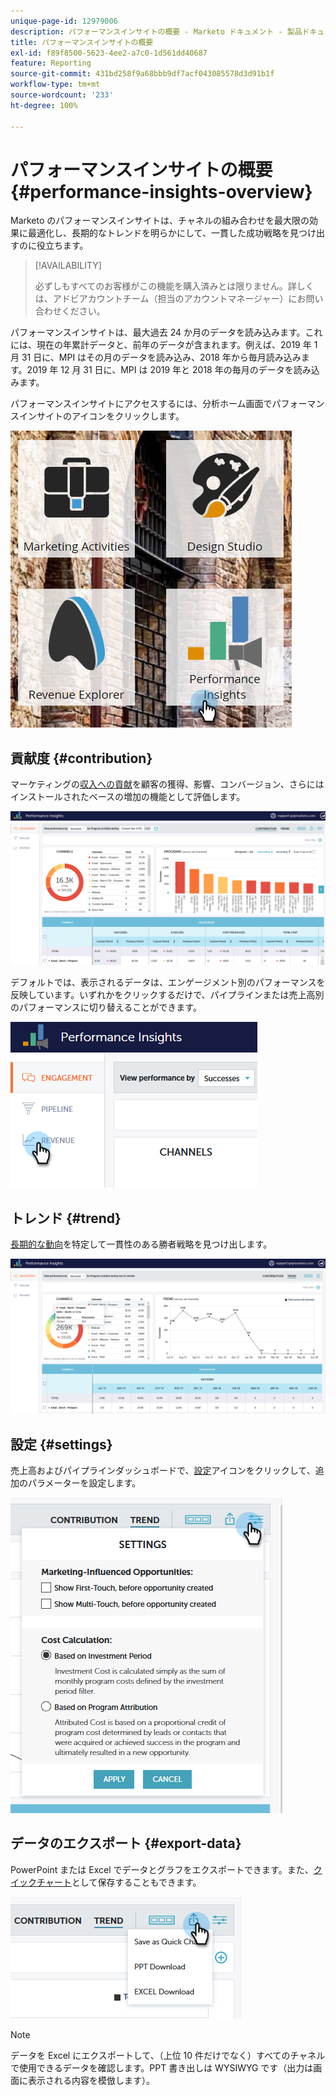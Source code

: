 ```yaml
---
unique-page-id: 12979006
description: パフォーマンスインサイトの概要 - Marketo ドキュメント - 製品ドキュメント
title: パフォーマンスインサイトの概要
exl-id: f89f8500-5623-4ee2-a7c0-1d561dd40687
feature: Reporting
source-git-commit: 431bd258f9a68bbb9df7acf043085578d3d91b1f
workflow-type: tm+mt
source-wordcount: '233'
ht-degree: 100%

---
```


# パフォーマンスインサイトの概要 {#performance-insights-overview}

Marketo のパフォーマンスインサイトは、チャネルの組み合わせを最大限の効果に最適化し、長期的なトレンドを明らかにして、一貫した成功戦略を見つけ出すのに役立ちます。

>[!AVAILABILITY]
>
>必ずしもすべてのお客様がこの機能を購入済みとは限りません。詳しくは、アドビアカウントチーム（担当のアカウントマネージャー）にお問い合わせください。

パフォーマンスインサイトは、最大過去 24 か月のデータを読み込みます。これには、現在の年累計データと、前年のデータが含まれます。例えば、2019 年 1 月 31 日に、MPI はその月のデータを読み込み、2018 年から毎月読み込みます。2019 年 12 月 31 日に、MPI は 2019 年と 2018 年の毎月のデータを読み込みます。

パフォーマンスインサイトにアクセスするには、分析ホーム画面でパフォーマンスインサイトのアイコンをクリックします。

![](assets/one.png)

## 貢献度 {#contribution}

マーケティングの[収入への貢献](/help/marketo/product-docs/reporting/performance-insights/performance-insights-contribution-overview.md)を顧客の獲得、影響、コンバージョン、さらにはインストールされたベースの増加の機能として評価します。

![](assets/two.png)

デフォルトでは、表示されるデータは、エンゲージメント別のパフォーマンスを反映しています。いずれかをクリックするだけで、パイプラインまたは売上高別のパフォーマンスに切り替えることができます。

![](assets/3.png)

## トレンド {#trend}

[長期的な動向](/help/marketo/product-docs/reporting/performance-insights/performance-insights-trend-overview.md)を特定して一貫性のある勝者戦略を見つけ出します。

![](assets/4.png)

## 設定 {#settings}

売上高およびパイプラインダッシュボードで、[設定](/help/marketo/product-docs/reporting/performance-insights/performance-insights-settings.md)アイコンをクリックして、追加のパラメーターを設定します。

![](assets/5.png)

## データのエクスポート {#export-data}

PowerPoint または Excel でデータとグラフをエクスポートできます。また、[クイックチャート](/help/marketo/product-docs/reporting/performance-insights/performance-insights-quick-charts.md)として保存することもできます。

![](assets/6.png)

>[!NOTE]
>
>データを Excel にエクスポートして、（上位 10 件だけでなく）すべてのチャネルで使用できるデータを確認します。PPT 書き出しは WYSIWYG です（出力は画面に表示される内容を模倣します）。
